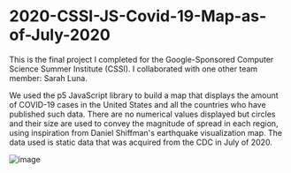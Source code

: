 # 2020-CSSI-JS-Covid-19-Map-as-of-July-2020

This is the final project I completed for the Google-Sponsored Computer Science Summer Institute (CSSI). I collaborated with one other team member: Sarah Luna. 

We used the p5 JavaScript library to build a map that displays the amount of COVID-19 cases in the United States and all the countries who have published such data. There are no numerical values displayed but circles and their size are used to convey the magnitude of spread in each region, using inspiration from Daniel Shiffman's earthquake visualization map. The data used is static data that was acquired from the CDC in July of 2020.

![image](https://github.com/MaxGastelum/2020-CSSI-JS-Covid-19-Map-as-of-July-2020/assets/78455758/504d4df0-7f39-42ee-912f-c791b1308d35)
